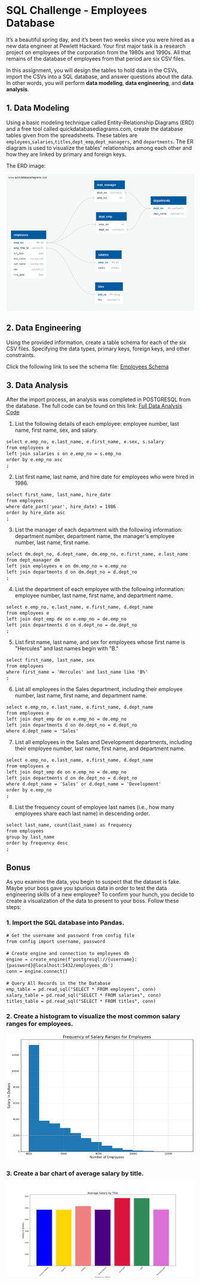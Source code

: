 # SQL Challenge - Employees Database
It’s a beautiful spring day, and it’s been two weeks since you were hired as a new data engineer at Pewlett Hackard. Your first major task is a research project on employees of the corporation from the 1980s and 1990s. All that remains of the database of employees from that period are six CSV files.

In this assignment, you will design the tables to hold data in the CSVs, import the CSVs into a SQL database, and answer questions about the data. In other words, you will perform **data modeling**, **data engineering**, and **data analysis**.

## 1. Data Modeling
Using a basic modeling technique called Entity-Relationship Diagrams (ERD) and a free tool called quickdatabasediagrams.com, create the database tables given from the spreadsheets. These tables are  `employees`,`salaries`,`titles`,`dept_emp`,`dept_managers`, and `departments`. The ER diagram is used to visualize the tables' relationships among each other and how they are linked by primary and foreign keys.

The ERD image:

![erd](https://github.com/acboi0824/sql_challenge/blob/main/images/emp_db%20schema%20diagram.png)

## 2. Data Engineering
Using the provided information, create a table schema for each of the six CSV files. Specifying the data types, primary keys, foreign keys, and other constraints.

Click the following link to see the schema file: 
[Employees Schema](https://github.com/acboi0824/sql_challenge/blob/main/SQL%20and%20Bonus/emp_db%20schema%20code.sql)

## 3. Data Analysis
After the import process, an analysis was completed in POSTGRESQL from the database. The full code can be found on this link: [Full Data Analysis Code](https://github.com/acboi0824/sql_challenge/blob/main/SQL%20and%20Bonus/data_analysis_sql.sql)

1. List the following details of each employee: employee number, last name, first name, sex, and salary.
```
select e.emp_no, e.last_name, e.first_name, e.sex, s.salary
from employees e
left join salaries s on e.emp_no = s.emp_no
order by e.emp_no asc
;
```
2. List first name, last name, and hire date for employees who were hired in 1986.
```
select first_name, last_name, hire_date
from employees
where date_part('year', hire_date) = 1986
order by hire_date asc
;
```
3. List the manager of each department with the following information: department number, department name, the manager's employee number, last name, first name.
```
select dm.dept_no, d.dept_name, dm.emp_no, e.first_name, e.last_name
from dept_manager dm
left join employees e on dm.emp_no = e.emp_no
left join departments d on dm.dept_no = d.dept_no
;
```
4. List the department of each employee with the following information: employee number, last name, first name, and department name.
```
select e.emp_no, e.last_name, e.first_name, d.dept_name
from employees e
left join dept_emp de on e.emp_no = de.emp_no
left join departments d on d.dept_no = de.dept_no
;
```
5. List first name, last name, and sex for employees whose first name is "Hercules" and last names begin with "B."
```
select first_name, last_name, sex
from employees
where first_name = 'Hercules' and last_name like 'B%'
;
```
6. List all employees in the Sales department, including their employee number, last name, first name, and department name.
```
select e.emp_no, e.last_name, e.first_name, d.dept_name
from employees e
left join dept_emp de on e.emp_no = de.emp_no
left join departments d on de.dept_no = d.dept_no
where d.dept_name = 'Sales'
```
7. List all employees in the Sales and Development departments, including their employee number, last name, first name, and department name.
```
select e.emp_no, e.last_name, e.first_name, d.dept_name
from employees e
left join dept_emp de on e.emp_no = de.emp_no
left join departments d on de.dept_no = d.dept_no
where d.dept_name = 'Sales' or d.dept_name = 'Development'
order by e.emp_no
;
```
8. List the frequency count of employee last names (i.e., how many employees share each last name) in descending order.
```
select last_name, count(last_name) as frequency
from employees
group by last_name
order by frequency desc
;
```
## Bonus
As you examine the data, you begin to suspect that the dataset is fake. Maybe your boss gave you spurious data in order to test the data engineering skills of a new employee? To confirm your hunch, you decide to create a visualization of the data to present to your boss. Follow these steps: 

### 1. Import the SQL database into Pandas.
```
# Get the username and password from config file
from config import username, password

# Create engine and connection to employees db
engine = create_engine(f'postgresql://{username}:{password}@localhost:5432/employees_db')
conn = engine.connect()

# Query All Records in the the Database
emp_table = pd.read_sql("SELECT * FROM employees", conn)
salary_table = pd.read_sql("SELECT * FROM salaries", conn)
titles_table = pd.read_sql("SELECT * FROM titles", conn)
```

### 2. Create a histogram to visualize the most common salary ranges for employees.
![histogram_employees_by_salary](https://github.com/acboi0824/sql_challenge/blob/main/images/employee_salary_distribution.png)

### 3. Create a bar chart of average salary by title.
![bar chart_average_salary_title](https://github.com/acboi0824/sql_challenge/blob/main/images/average_salary_by_title.png)

